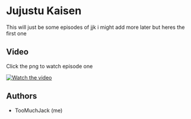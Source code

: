 
# Jujustu Kaisen

This will just be some episodes of jjk i might add more later but heres the first one 




## Video

Click the png to watch episode one 

[![Watch the video](https://th.bing.com/th/id/R.ff571218d2cbbbe6906d9658b18e8025?rik=wxZdzHEa4spArw&pid=ImgRaw&r=0)](#)



## Authors

- TooMuchJack (me)

